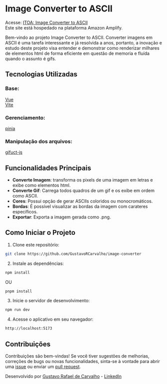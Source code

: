 # Image Converter to ASCII

Acesse: [ITOA: Image Converter to ASCII](https://itoa.gustavocarvalho.dev.br/) <br />
Este site está hospedado na plataforma Amazon Amplify.

Bem-vindo ao projeto Image Converter to ASCII. Converter imagens em ASCII é uma tarefa interessante e já resolvida a anos, portanto, a inovação e estudo deste projeto visa entender e demonstrar como renderizar milhares de elementos html de forma eficiente em questão de memoria e fluída quando o assunto é gifs.

## Tecnologias Utilizadas

### Base:

[Vue](https://vuejs.org/) <br />
[Vite](https://github.com/vitejs/vite) <br />

### Gerenciamento:

[pinia](https://www.npmjs.com/package/pinia) <br />

### Manipulação dos arquivos:

[gifuct-js](https://www.npmjs.com/package/gifuct-js) <br />

## Funcionalidades Principais

- **Converte Imagem**: transforma os pixels de uma imagem em letras e exibe como elementos html.
- **Converte Gif**: Carrega todos quadros de um gif e os exibe em ordem como ASCII.
- **Cores**: Possui opção de gerar ASCIIs coloridos ou monocromáticos.
- **Bordas**: É possível visualizar as bordas da imagem com carateres específicos.
- **Exportar**: Exporta a imagem gerada como .png.

## Como Iniciar o Projeto

1. Clone este repositório:

```sh
git clone https://github.com/GustavoRCarvalho/image-converter
```

2. Instale as dependências:

```sh
npm install
```

OU

```sh
pnpm install
```

3. Inicie o servidor de desenvolvimento:

```sh
npm run dev
```

4. Acesse o aplicativo em seu navegador:

```sh
http://localhost:5173
```

## Contribuições

Contribuições são bem-vindas! Se você tiver sugestões de melhorias, correções de bugs ou novas funcionalidades, sinta-se à vontade para abrir uma [issue](https://github.com/GustavoRCarvalho/image-converter/issues) ou enviar um [pull request](https://github.com/GustavoRCarvalho/image-converter/pulls).

Desenvolvido por [Gustavo Rafael de Carvalho](https://github.com/GustavoRCarvalho) - [LinkedIn](https://www.linkedin.com/in/gustavo-carvalho-0/)
